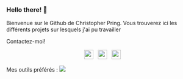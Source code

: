 ### Hello there! 👋

Bienvenue sur le Github de Christopher Pring. Vous trouverez ici les différents projets sur lesquels j'ai pu travailler

Contactez-moi!
<p align='center'>
  <a href="https://www.linkedin.com/in/christopher-pring-0101/"><img height="24" src="https://github.com/mistercof/mistercof/blob/main/linkedin-icon.png?raw=true"></a>&nbsp;&nbsp;
  <a href="https://twitter.com/ChrisPring0101"><img height="24" src="https://github.com/mistercof/mistercof/blob/main/twitter-icon.png?raw=true"></a>&nbsp;&nbsp;
  <a href="mailto:pringchristopher@yahoo.fr"><img height="24" src="https://github.com/mistercof/mistercof/blob/main/mail-icon.png?raw=true"></a>
</p>

Mes outils préférés :
<img src="https://github.com/mistercof/mistercof/blob/main/logos/Jupyter_logo.svg">
